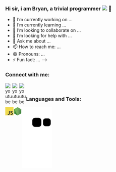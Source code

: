 ### </b>Hi sir, i am Bryan, a trivial programmer  <img src="https://media.giphy.com/media/LmNwrBhejkK9EFP504/giphy.gif" width="40px">   👋

- 🔭 I’m currently working on ...
- 🌱 I’m currently learning ...
- 👯 I’m looking to collaborate on ...
- 🤔 I’m looking for help with ...
- 💬 Ask me about ...
- 📫 How to reach me: ...
- 😄 Pronouns: ...
- ⚡ Fun fact: ...
-->

### Connect with me:
<div> 
  <a href="link" target="_blank"><img align="left" alt="youtube" width="22px" src="https://cdn.jsdelivr.net/npm/simple-icons@v3/icons/youtube.svg" target="_blank"></a>
    <a href="link" target="_blank"><img align="left" alt="youtube" width="22px" src="https://cdn.jsdelivr.net/npm/simple-icons@v3/icons/twitter.svg" target="_blank"></a>
    <a href="link" target="_blank"><img align="left" alt="youtube" width="22px" src="https://cdn.jsdelivr.net/npm/simple-icons@v3/icons/discord.svg" target="_blank"></a>

<br />

### Languages and Tools:

<img align="left" alt="JavaScript" width="26px" src="https://raw.githubusercontent.com/github/explore/80688e429a7d4ef2fca1e82350fe8e3517d3494d/topics/javascript/javascript.png" />
<img align="left" alt="Node.js" width="26px" src="https://raw.githubusercontent.com/github/explore/80688e429a7d4ef2fca1e82350fe8e3517d3494d/topics/nodejs/nodejs.png" />
  
  
  ![Snake animation](https://github.com/rafaballerini/rafaballerini/blob/output/github-contribution-grid-snake.svg)
 
</div>
